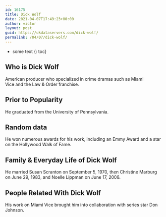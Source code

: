 ```yaml
---
id: 16175
title: Dick Wolf
date: 2021-04-07T17:49:23+00:00
author: victor
layout: post
guid: https://ukdataservers.com/dick-wolf/
permalink: /04/07/dick-wolf/
---
```


* some text
{: toc}


## Who is Dick Wolf



American producer who specialized in crime dramas such as Miami Vice and the Law & Order franchise.

                
                
                
## Prior to Popularity



He graduated from the University of Pennsylvania.

                
                
                
## Random data



He won numerous awards for his work, including an Emmy Award and a star on the Hollywood Walk of Fame.

                
                
                
## Family & Everyday Life of Dick Wolf



He married Susan Scranton on September 5, 1970, then Christine Marburg on June 29, 1983, and Noelle Lippman on June 17, 2006.

                
                
                
## People Related With Dick Wolf



His work on Miami Vice brought him into collaboration with series star Don Johnson.

                
              
            
          
          
          